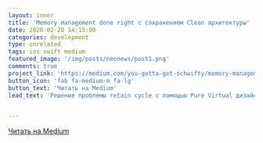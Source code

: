 ```yaml
---
layout: inner
title: 'Memory management done right с сохранением Clean архитектуры'
date: 2020-02-20 14:15:00
categories: development
type: unrelated
tags: ios swift medium
featured_image: '/img/posts/neonews/post1.png'
comments: true
project_link: 'https://medium.com/you-gotta-get-schwifty/memory-management-arc-done-right-%D1%81-%D1%81%D0%BE%D1%85%D1%80%D0%B0%D0%BD%D0%B5%D0%BD%D0%B8%D0%B5%D0%BC-clean-%D0%B0%D1%80%D1%85%D0%B8%D1%82%D0%B5%D0%BA%D1%82%D1%83%D1%80%D1%8B-76a676d8ee79'
button_icon: 'fab fa-medium-m fa-lg'
button_text: 'Читать на Medium'
lead_text: 'Решение проблемы retain cycle с помощью Pure Virtual дизайн-паттерна и соблюдением принципов Clean Architecutre'


---
```


[Читать на Medium](https://medium.com/you-gotta-get-schwifty/memory-management-arc-done-right-%D1%81-%D1%81%D0%BE%D1%85%D1%80%D0%B0%D0%BD%D0%B5%D0%BD%D0%B8%D0%B5%D0%BC-clean-%D0%B0%D1%80%D1%85%D0%B8%D1%82%D0%B5%D0%BA%D1%82%D1%83%D1%80%D1%8B-76a676d8ee79)
